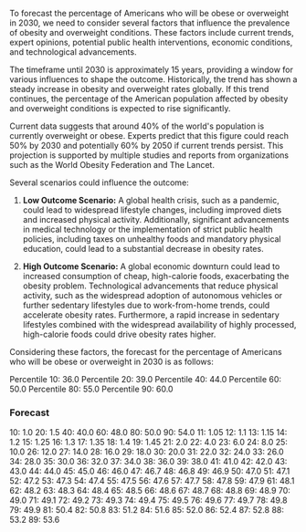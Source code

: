 To forecast the percentage of Americans who will be obese or overweight in 2030, we need to consider several factors that influence the prevalence of obesity and overweight conditions. These factors include current trends, expert opinions, potential public health interventions, economic conditions, and technological advancements.

The timeframe until 2030 is approximately 15 years, providing a window for various influences to shape the outcome. Historically, the trend has shown a steady increase in obesity and overweight rates globally. If this trend continues, the percentage of the American population affected by obesity and overweight conditions is expected to rise significantly.

Current data suggests that around 40% of the world's population is currently overweight or obese. Experts predict that this figure could reach 50% by 2030 and potentially 60% by 2050 if current trends persist. This projection is supported by multiple studies and reports from organizations such as the World Obesity Federation and The Lancet.

Several scenarios could influence the outcome:

1. **Low Outcome Scenario:** A global health crisis, such as a pandemic, could lead to widespread lifestyle changes, including improved diets and increased physical activity. Additionally, significant advancements in medical technology or the implementation of strict public health policies, including taxes on unhealthy foods and mandatory physical education, could lead to a substantial decrease in obesity rates.

2. **High Outcome Scenario:** A global economic downturn could lead to increased consumption of cheap, high-calorie foods, exacerbating the obesity problem. Technological advancements that reduce physical activity, such as the widespread adoption of autonomous vehicles or further sedentary lifestyles due to work-from-home trends, could accelerate obesity rates. Furthermore, a rapid increase in sedentary lifestyles combined with the widespread availability of highly processed, high-calorie foods could drive obesity rates higher.

Considering these factors, the forecast for the percentage of Americans who will be obese or overweight in 2030 is as follows:

Percentile 10: 36.0
Percentile 20: 39.0
Percentile 40: 44.0
Percentile 60: 50.0
Percentile 80: 55.0
Percentile 90: 60.0

### Forecast

10: 1.0
20: 1.5
40: 40.0
60: 48.0
80: 50.0
90: 54.0
11: 1.05
12: 1.1
13: 1.15
14: 1.2
15: 1.25
16: 1.3
17: 1.35
18: 1.4
19: 1.45
21: 2.0
22: 4.0
23: 6.0
24: 8.0
25: 10.0
26: 12.0
27: 14.0
28: 16.0
29: 18.0
30: 20.0
31: 22.0
32: 24.0
33: 26.0
34: 28.0
35: 30.0
36: 32.0
37: 34.0
38: 36.0
39: 38.0
41: 41.0
42: 42.0
43: 43.0
44: 44.0
45: 45.0
46: 46.0
47: 46.7
48: 46.8
49: 46.9
50: 47.0
51: 47.1
52: 47.2
53: 47.3
54: 47.4
55: 47.5
56: 47.6
57: 47.7
58: 47.8
59: 47.9
61: 48.1
62: 48.2
63: 48.3
64: 48.4
65: 48.5
66: 48.6
67: 48.7
68: 48.8
69: 48.9
70: 49.0
71: 49.1
72: 49.2
73: 49.3
74: 49.4
75: 49.5
76: 49.6
77: 49.7
78: 49.8
79: 49.9
81: 50.4
82: 50.8
83: 51.2
84: 51.6
85: 52.0
86: 52.4
87: 52.8
88: 53.2
89: 53.6
